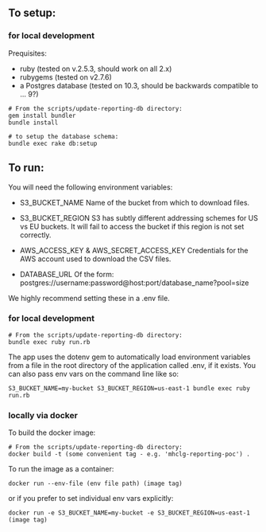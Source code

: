 ## To setup:

### for local development

Prequisites:
* ruby (tested on v.2.5.3, should work on all 2.x)
* rubygems (tested on v2.7.6)
* a Postgres database (tested on 10.3, should be backwards compatible to ... 9?)

```
# From the scripts/update-reporting-db directory:
gem install bundler
bundle install

# to setup the database schema:
bundle exec rake db:setup
```


## To run:

You will need the following environment variables:

* S3_BUCKET_NAME
  Name of the bucket from which to download files.

* S3_BUCKET_REGION
  S3 has subtly different addressing schemes for US vs EU buckets.
  It will fail to access the bucket if this region is not set correctly.

* AWS_ACCESS_KEY & AWS_SECRET_ACCESS_KEY
  Credentials for the AWS account used to download the CSV files.

* DATABASE_URL
  Of the form: postgres://username:password@host:port/database_name?pool=size

We highly recommend setting these in a .env file.

### for local development

```
# From the scripts/update-reporting-db directory:
bundle exec ruby run.rb
```

The app uses the dotenv gem to automatically load environment variables from
a file in the root directory of the application called .env, if it exists.
You can also pass env vars on the command line like so:

```
S3_BUCKET_NAME=my-bucket S3_BUCKET_REGION=us-east-1 bundle exec ruby run.rb
```


### locally via docker

To build the docker image:

```
# From the scripts/update-reporting-db directory:
docker build -t (some convenient tag - e.g. 'mhclg-reporting-poc') .
```

To run the image as a container:
```
docker run --env-file (env file path) (image tag)
```
or if you prefer to set individual env vars explicitly:
```
docker run -e S3_BUCKET_NAME=my-bucket -e S3_BUCKET_REGION=us-east-1 (image tag)
```
